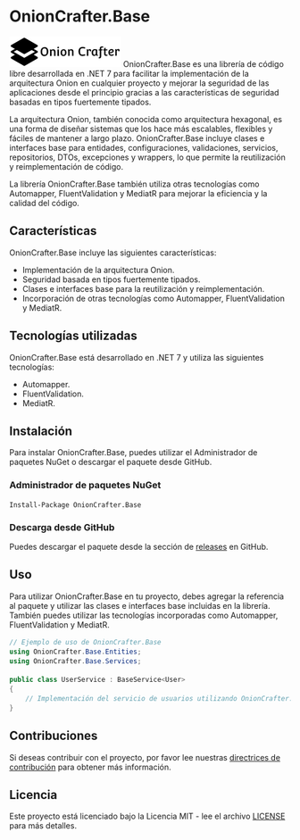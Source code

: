 # OnionCrafter.Base
![](https://github.com/Dtopiast/OnionCrafter.Base/blob/main/LogoMakr-3fgVzt.png)
OnionCrafter.Base es una librería de código libre desarrollada en .NET 7 para facilitar la implementación de la arquitectura Onion en cualquier proyecto y mejorar la seguridad de las aplicaciones desde el principio gracias a las características de seguridad basadas en tipos fuertemente tipados.

La arquitectura Onion, también conocida como arquitectura hexagonal, es una forma de diseñar sistemas que los hace más escalables, flexibles y fáciles de mantener a largo plazo. OnionCrafter.Base incluye clases e interfaces base para entidades, configuraciones, validaciones, servicios, repositorios, DTOs, excepciones y wrappers, lo que permite la reutilización y reimplementación de código.

La librería OnionCrafter.Base también utiliza otras tecnologías como Automapper, FluentValidation y MediatR para mejorar la eficiencia y la calidad del código.

## Características

OnionCrafter.Base incluye las siguientes características:

- Implementación de la arquitectura Onion.
- Seguridad basada en tipos fuertemente tipados.
- Clases e interfaces base para la reutilización y reimplementación.
- Incorporación de otras tecnologías como Automapper, FluentValidation y MediatR.

## Tecnologías utilizadas

OnionCrafter.Base está desarrollado en .NET 7 y utiliza las siguientes tecnologías:

- Automapper.
- FluentValidation.
- MediatR.

## Instalación

Para instalar OnionCrafter.Base, puedes utilizar el Administrador de paquetes NuGet o descargar el paquete desde GitHub.

### Administrador de paquetes NuGet

```
Install-Package OnionCrafter.Base
```

### Descarga desde GitHub

Puedes descargar el paquete desde la sección de [releases](https://github.com/Dtopiast/onioncrafter.base/releases) en GitHub.

## Uso

Para utilizar OnionCrafter.Base en tu proyecto, debes agregar la referencia al paquete y utilizar las clases e interfaces base incluidas en la librería. También puedes utilizar las tecnologías incorporadas como Automapper, FluentValidation y MediatR.

```csharp
// Ejemplo de uso de OnionCrafter.Base
using OnionCrafter.Base.Entities;
using OnionCrafter.Base.Services;

public class UserService : BaseService<User>
{
    // Implementación del servicio de usuarios utilizando OnionCrafter.Base
}
```

## Contribuciones

Si deseas contribuir con el proyecto, por favor lee nuestras [directrices de contribución](CONTRIBUTING.md) para obtener más información.

## Licencia

Este proyecto está licenciado bajo la Licencia MIT - lee el archivo [LICENSE](LICENSE) para más detalles.
